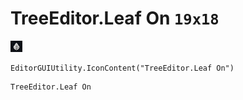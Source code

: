 # TreeEditor.Leaf On `19x18`
<img src="/img/TreeEditor.Leaf%20On.png" width=19 height=18>

``` CSharp
EditorGUIUtility.IconContent("TreeEditor.Leaf On")
```
```
TreeEditor.Leaf On
```
